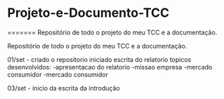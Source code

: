 Projeto-e-Documento-TCC
=========================


=======
Repositório de todo o projeto do meu TCC e a documentação.


Repositório de todo o projeto do meu TCC e a documentação.

01/set - criado o repositorio
		 iniciado escrita do relatorio
		 	topicos desenvolvidos:
			 -apresentacao do relatorio
			 -missao empresa
			 -mercado consumidor
			 -mercado consumidor
			 
03/set - inicio da escrita da introdução